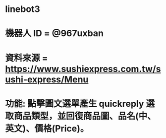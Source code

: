# linebot3

# 機器人 ID = @967uxban

# 資料來源 = https://www.sushiexpress.com.tw/sushi-express/Menu

# 功能: 點擊圖文選單產生 quickreply 選取商品類型，並回復商品圖、品名(中、英文)、價格(Price)。
